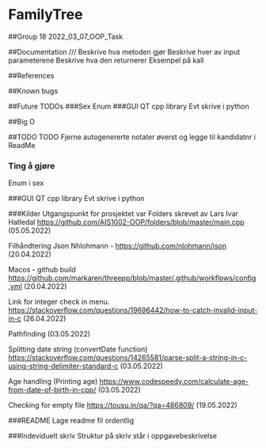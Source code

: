 # FamilyTree
##Group 18
2022_03_07_OOP_Task

##Documentation
/// 
Beskrive hva metoden gjør 
Beskrive hver av input parameterene
Beskrive hva den returnerer
Eksempel på kall

##References

##Known bugs

##Future TODOs
###Sex
Enum
###GUI
QT cpp library
Evt skrive i python

##Big O

##TODO
TODO Fjerne autogenererte notater øverst og legge til kandidatnr i ReadMe

### Ting å gjøre
Enum i sex

###GUI
QT cpp library
Evt skrive i python

###Kilder
Utgangspunkt for prosjektet var Folders skrevet av Lars Ivar Hatledal
https://github.com/AIS1002-OOP/folders/blob/master/main.cpp
(05.05.2022)

Filhåndtering Json Nhlohmann -
https://github.com/nlohmann/json
(20.04.2022)

Macos - github build
https://github.com/markaren/threepp/blob/master/.github/workflows/config.yml
(20.04.2022)

Link for integer check in menu.
https://stackoverflow.com/questions/19696442/how-to-catch-invalid-input-in-c
(26.04.2022)

Pathfinding
(03.05.2022)

Splitting date string (convertDate function)
https://stackoverflow.com/questions/14265581/parse-split-a-string-in-c-using-string-delimiter-standard-c
(03.05.2022)

Age handling (Printing age)
https://www.codespeedy.com/calculate-age-from-date-of-birth-in-cpp/
(03.05.2022)

Checking for empty file
https://tousu.in/qa/?qa=486809/
(19.05.2022)

###README 
Lage readme fil ordentlig

###Indeviduelt skriv
Struktur på skriv står i oppgavebeskrivelse